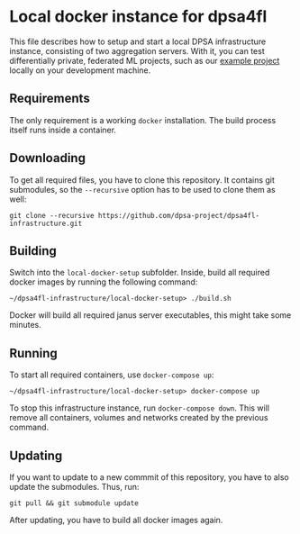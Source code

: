 # Local docker instance for dpsa4fl

This file describes how to setup and start a local DPSA infrastructure instance, consisting of two aggregation servers. With it, you can test differentially private, federated ML projects, such as our [example project](https://github.com/dpsa-project/dpsa4fl-example-project/) locally on your development machine.

## Requirements
The only requirement is a working `docker` installation. The build process itself runs inside a container.

## Downloading
To get all required files, you have to clone this repository. It contains git submodules, so the `--recursive` option has to be used to clone them as well:
```
git clone --recursive https://github.com/dpsa-project/dpsa4fl-infrastructure.git
```

## Building
Switch into the `local-docker-setup` subfolder. Inside, build all required docker images by running the following command:
```fish
~/dpsa4fl-infrastructure/local-docker-setup> ./build.sh
```
Docker will build all required janus server executables, this might take some minutes.

## Running
To start all required containers, use `docker-compose up`:
```fish
~/dpsa4fl-infrastructure/local-docker-setup> docker-compose up
```
To stop this infrastructure instance, run `docker-compose down`. This will remove all containers, volumes and networks created by the previous command.

## Updating
If you want to update to a new commmit of this repository, you have to also update the submodules. Thus, run:
```
git pull && git submodule update
```
After updating, you have to build all docker images again.


